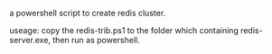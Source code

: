a powershell script to create redis cluster.

useage:
copy the redis-trib.ps1 to the folder which containing redis-server.exe,
then run as powershell.